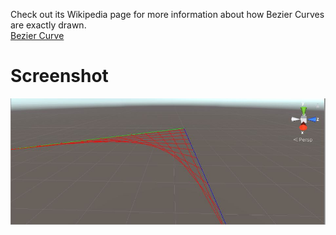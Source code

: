 Check out its Wikipedia page for more information about how Bezier Curves are exactly drawn.  
[Bezier Curve](https://en.wikipedia.org/wiki/B%C3%A9zier_curve)

# Screenshot
![Bezier Curve](/screen1.JPG?raw=true "Bezier Curve")
